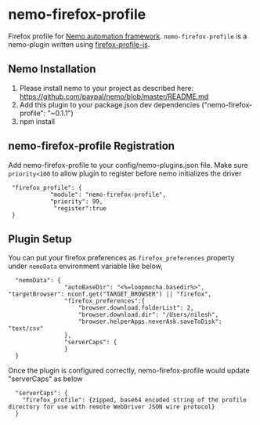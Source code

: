 # nemo-firefox-profile


Firefox profile for [Nemo automation framework][2]. `nemo-firefox-profile` is a nemo-plugin written using [firefox-profile-js][1].

## Nemo Installation

1. Please install nemo to your project as described here: https://github.com/paypal/nemo/blob/master/README.md
2. Add this plugin to your package.json dev dependencies ("nemo-firefox-profile": "~0.1.1")
3. npm install

## nemo-firefox-profile Registration

Add nemo-firefox-profile to your config/nemo-plugins.json file. Make sure `priority<100` to allow plugin to register
before nemo initializes the driver
```
 "firefox_profile": {
            "module": "nemo-firefox-profile",
            "priority": 99,
             "register":true
 }
```

## Plugin Setup
You can put your firefox preferences as `firefox_preferences` property under `nemoData` environment variable like below,

```
  "nemoData": {
                "autoBaseDir": "<%=loopmocha.basedir%>", "targetBrowser": nconf.get("TARGET_BROWSER") || "firefox",
                "firefox_preferences":{
                    "browser.download.folderList": 2,
                    "browser.download.dir": "/Users/nilesh",
                    "browser.helperApps.neverAsk.saveToDisk": "text/csv"
                },
                "serverCaps": {
                }
  }
```

Once the plugin is configured correctly, nemo-firefox-profile would update "serverCaps" as below

```
  "serverCaps": {
    "firefox_profile": {zipped, base64 encoded string of the profile directory for use with remote WebDriver JSON wire protocol}
  }
```

[1]:https://github.com/saadtazi/firefox-profile-js "firefox-profile-js"
[2]:https://github.com/paypal/nemo "Nemo automation framework"
